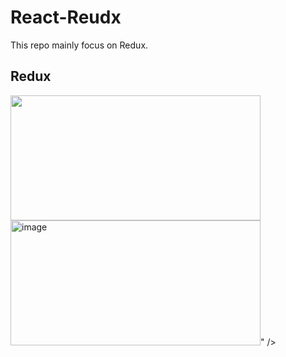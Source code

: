 # React-Reudx
This repo mainly focus on Redux.
<h2>Redux</h2>
<img height="200px" width="400" src="https://user-images.githubusercontent.com/106628860/213641462-3e561b5c-125e-4a63-bace-70203523875c.png" />
<img height="200px" width="400" src="<img width="466" alt="image" src="https://user-images.githubusercontent.com/106628860/213647114-83ab3676-6230-4bf9-8a59-8efff82f82db.png">" />



